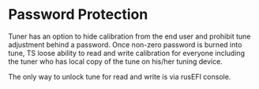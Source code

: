 # Password Protection

Tuner has an option to hide calibration from the end user and prohibit tune adjustment behind a password. Once non-zero password is burned into tune, TS loose ability to read and write calibration for everyone including the tuner who has local copy of the tune on his/her tuning device.

The only way to unlock tune for read and write is via rusEFI console.
